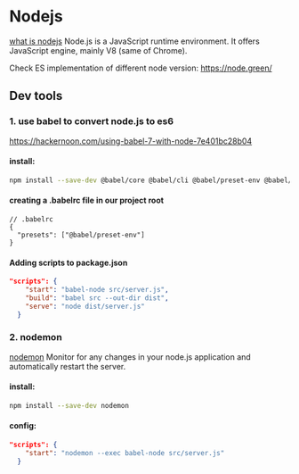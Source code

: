 # Nodejs

[what is nodejs](https://medium.freecodecamp.org/what-exactly-is-node-js-ae36e97449f5)
Node.js is a JavaScript runtime environment. It offers JavaScript engine, mainly V8 (same of Chrome).

Check ES implementation of different node version: https://node.green/

## Dev tools

### 1. use babel to convert node.js to es6
https://hackernoon.com/using-babel-7-with-node-7e401bc28b04
#### install:
```bash
npm install --save-dev @babel/core @babel/cli @babel/preset-env @babel/node
```
#### creating a .babelrc file in our project root
```.babelrc
// .babelrc
{
  "presets": ["@babel/preset-env"]
}
```
#### Adding scripts to package.json
```package.json
"scripts": {
    "start": "babel-node src/server.js",
    "build": "babel src --out-dir dist",
    "serve": "node dist/server.js"
  }
```


### 2. nodemon
[nodemon](https://github.com/remy/nodemon) Monitor for any changes in your node.js application and automatically restart the server.
#### install:
```bash
npm install --save-dev nodemon
```
#### config:
```package.json
"scripts": {
    "start": "nodemon --exec babel-node src/server.js"
  }
```
